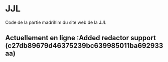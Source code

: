 JJL
===

Code de la partie madrihim du site web de la JJL

Actuellement en ligne :Added redactor support (c27db89679d46375239bc639985011ba692933aa)
---
